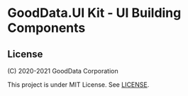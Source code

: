 # GoodData.UI Kit - UI Building Components

## License

(C) 2020-2021 GoodData Corporation

This project is under MIT License. See [LICENSE](https://github.com/gooddata/gooddata-ui-sdk/blob/master/libs/sdk-ui-kit/LICENSE).
